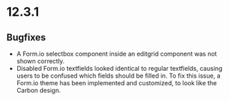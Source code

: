 # 12.3.1

## Bugfixes

* A Form.io selectbox component inside an editgrid component was not shown correctly.
* Disabled Form.io textfields looked identical to regular textfields, causing users to be confused which fields should be filled in. To fix this issue, a Form.io theme has been implemented and customized, to look like the Carbon design.


